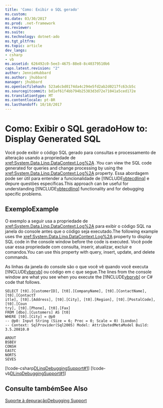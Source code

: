 ```yaml
---
title: 'Como: Exibir o SQL gerado'
ms.custom: 
ms.date: 03/30/2017
ms.prod: .net-framework
ms.reviewer: 
ms.suite: 
ms.technology: dotnet-ado
ms.tgt_pltfrm: 
ms.topic: article
dev_langs:
- csharp
- vb
ms.assetid: 626492c0-5ee3-4675-88e8-8c40379510b6
caps.latest.revision: "2"
author: JennieHubbard
ms.author: jhubbard
manager: jhubbard
ms.openlocfilehash: 523a6cbd0174da4c294e5fd2ab2d0217fc63cb5c
ms.sourcegitcommit: bd1ef61f4bb794b25383d3d72e71041a5ced172e
ms.translationtype: MT
ms.contentlocale: pt-BR
ms.lasthandoff: 10/18/2017
---
```

# <a name="how-to-display-generated-sql"></a><span data-ttu-id="7e15d-102">Como: Exibir o SQL gerado</span><span class="sxs-lookup"><span data-stu-id="7e15d-102">How to: Display Generated SQL</span></span>
<span data-ttu-id="7e15d-103">Você pode exibir o código SQL gerado para consultas e processamento de alteração usando a propriedade de <xref:System.Data.Linq.DataContext.Log%2A> .</span><span class="sxs-lookup"><span data-stu-id="7e15d-103">You can view the SQL code generated for queries and change processing by using the <xref:System.Data.Linq.DataContext.Log%2A> property.</span></span> <span data-ttu-id="7e15d-104">Essa abordagem pode ser útil para entender a funcionalidade de [!INCLUDE[vbtecdlinq](../../../../../../includes/vbtecdlinq-md.md)] e depure questões específicas.</span><span class="sxs-lookup"><span data-stu-id="7e15d-104">This approach can be useful for understanding [!INCLUDE[vbtecdlinq](../../../../../../includes/vbtecdlinq-md.md)] functionality and for debugging specific problems.</span></span>  
  
## <a name="example"></a><span data-ttu-id="7e15d-105">Exemplo</span><span class="sxs-lookup"><span data-stu-id="7e15d-105">Example</span></span>  
 <span data-ttu-id="7e15d-106">O exemplo a seguir usa a propriedade de <xref:System.Data.Linq.DataContext.Log%2A> para exibir o código SQL na janela do console antes que o código seja executado.</span><span class="sxs-lookup"><span data-stu-id="7e15d-106">The following example uses the <xref:System.Data.Linq.DataContext.Log%2A> property to display SQL code in the console window before the code is executed.</span></span>  <span data-ttu-id="7e15d-107">Você pode usar essa propriedade com consulta, inserir, atualizar, excluir e comandos.</span><span class="sxs-lookup"><span data-stu-id="7e15d-107">You can use this property with query, insert, update, and delete commands.</span></span>  
  
 <span data-ttu-id="7e15d-108">As linhas da janela do console são o que você vê quando você executa [!INCLUDE[vbprvb](../../../../../../includes/vbprvb-md.md)] ou código em c que segue.</span><span class="sxs-lookup"><span data-stu-id="7e15d-108">The lines from the console window are what you see when you execute the [!INCLUDE[vbprvb](../../../../../../includes/vbprvb-md.md)] or C# code that follows.</span></span>  
  
```  
SELECT [t0].[CustomerID], [t0].[CompanyName], [t0].[ContactName], [t0].[ContactT  
itle], [t0].[Address], [t0].[City], [t0].[Region], [t0].[PostalCode], [t0].[Coun  
try], [t0].[Phone], [t0].[Fax]  
FROM [dbo].[Customers] AS [t0]  
WHERE [t0].[City] = @p0  
-- @p0: Input String (Size = 6; Prec = 0; Scale = 0) [London]  
-- Context: SqlProvider(Sql2005) Model: AttributedMetaModel Build: 3.5.20810.0  
```  
  
```  
AROUT  
BSBEV  
CONSH  
EASTC  
NORTS  
SEVES  
```  
  
 [!code-csharp[DLinqDebuggingSupport#1](../../../../../../samples/snippets/csharp/VS_Snippets_Data/DLinqDebuggingSupport/cs/Program.cs#1)]
 [!code-vb[DLinqDebuggingSupport#1](../../../../../../samples/snippets/visualbasic/VS_Snippets_Data/DLinqDebuggingSupport/vb/Module1.vb#1)]  
  
## <a name="see-also"></a><span data-ttu-id="7e15d-109">Consulte também</span><span class="sxs-lookup"><span data-stu-id="7e15d-109">See Also</span></span>  
 [<span data-ttu-id="7e15d-110">Suporte à depuração</span><span class="sxs-lookup"><span data-stu-id="7e15d-110">Debugging Support</span></span>](../../../../../../docs/framework/data/adonet/sql/linq/debugging-support.md)
